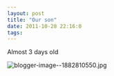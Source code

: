 ```yaml
---
layout: post
title: "Our son"
date: 2011-10-28 22:16:0
tags: 
---
```


Almost 3 days old

![blogger-image--1882810550.jpg][1]

   [1]: https://lh3.googleusercontent.com/-T3Ok6ch5CUA/TqtiGR2227I/AAAAAAAAAN4/GPxpu0hGsko/s640/blogger-image--1882810550.jpg
